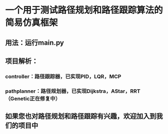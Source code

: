# 一个用于测试路径规划和路径跟踪算法的简易仿真框架
## 用法：运行main.py
## 项目解析：
### controller：路径跟踪器，已实现PID，LQR，MCP
### pathplanner：路径规划器，已实现Dijkstra，AStar，RRT（Genetic正在修复中）

## 如果您也对路径规划和路径跟踪有兴趣，欢迎加入到我们的项目中
